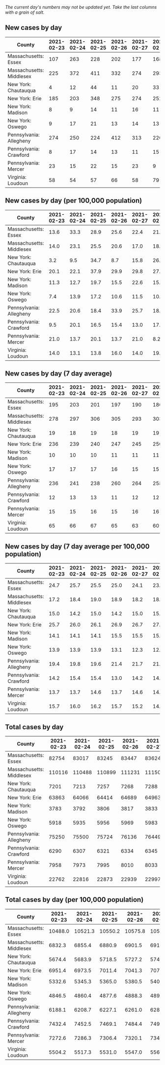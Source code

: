 _The current day's numbers may not be updated yet. Take the last columns with a grain of salt._
## New cases by day

| County | 2021-02-23 | 2021-02-24 | 2021-02-25 | 2021-02-26 | 2021-02-27 | 2021-02-28 | 2021-03-01 |
| --- | --- | --- | --- | --- | --- | --- | --- |
| Massachusetts: Essex | 107 | 263 | 228 | 202 | 177 | 168 |  |
| Massachusetts: Middlesex | 225 | 372 | 411 | 332 | 274 | 293 |  |
| New York: Chautauqua | 4 | 12 | 44 | 11 | 20 | 33 |  |
| New York: Erie | 185 | 203 | 348 | 275 | 274 | 252 |  |
| New York: Madison | 8 | 9 | 14 | 11 | 16 | 11 |  |
| New York: Oswego | 9 | 17 | 21 | 13 | 14 | 13 |  |
| Pennsylvania: Allegheny | 274 | 250 | 224 | 412 | 313 | 220 |  |
| Pennsylvania: Crawford | 8 | 17 | 14 | 13 | 11 | 15 |  |
| Pennsylvania: Mercer | 23 | 15 | 22 | 15 | 23 | 9 |  |
| Virginia: Loudoun | 58 | 54 | 57 | 66 | 58 | 79 |  |

## New cases by day (per 100,000 population)

| County | 2021-02-23 | 2021-02-24 | 2021-02-25 | 2021-02-26 | 2021-02-27 | 2021-02-28 | 2021-03-01 |
| --- | --- | --- | --- | --- | --- | --- | --- |
| Massachusetts: Essex | 13.6 | 33.3 | 28.9 | 25.6 | 22.4 | 21.3 |  |
| Massachusetts: Middlesex | 14.0 | 23.1 | 25.5 | 20.6 | 17.0 | 18.2 |  |
| New York: Chautauqua | 3.2 | 9.5 | 34.7 | 8.7 | 15.8 | 26.0 |  |
| New York: Erie | 20.1 | 22.1 | 37.9 | 29.9 | 29.8 | 27.4 |  |
| New York: Madison | 11.3 | 12.7 | 19.7 | 15.5 | 22.6 | 15.5 |  |
| New York: Oswego | 7.4 | 13.9 | 17.2 | 10.6 | 11.5 | 10.6 |  |
| Pennsylvania: Allegheny | 22.5 | 20.6 | 18.4 | 33.9 | 25.7 | 18.1 |  |
| Pennsylvania: Crawford | 9.5 | 20.1 | 16.5 | 15.4 | 13.0 | 17.7 |  |
| Pennsylvania: Mercer | 21.0 | 13.7 | 20.1 | 13.7 | 21.0 | 8.2 |  |
| Virginia: Loudoun | 14.0 | 13.1 | 13.8 | 16.0 | 14.0 | 19.1 |  |

## New cases by day (7 day average)

| County | 2021-02-23 | 2021-02-24 | 2021-02-25 | 2021-02-26 | 2021-02-27 | 2021-02-28 | 2021-03-01 |
| --- | --- | --- | --- | --- | --- | --- | --- |
| Massachusetts: Essex | 195 | 203 | 201 | 197 | 190 | 186 |  |
| Massachusetts: Middlesex | 278 | 297 | 306 | 305 | 293 | 303 |  |
| New York: Chautauqua | 19 | 18 | 19 | 18 | 19 | 19 |  |
| New York: Erie | 236 | 239 | 240 | 247 | 245 | 250 |  |
| New York: Madison | 10 | 10 | 10 | 11 | 11 | 11 |  |
| New York: Oswego | 17 | 17 | 17 | 16 | 15 | 15 |  |
| Pennsylvania: Allegheny | 236 | 241 | 238 | 260 | 264 | 258 |  |
| Pennsylvania: Crawford | 12 | 13 | 13 | 11 | 12 | 12 |  |
| Pennsylvania: Mercer | 15 | 15 | 16 | 15 | 16 | 16 |  |
| Virginia: Loudoun | 65 | 66 | 67 | 65 | 63 | 60 |  |

## New cases by day (7 day average per 100,000 population)

| County | 2021-02-23 | 2021-02-24 | 2021-02-25 | 2021-02-26 | 2021-02-27 | 2021-02-28 | 2021-03-01 |
| --- | --- | --- | --- | --- | --- | --- | --- |
| Massachusetts: Essex | 24.7 | 25.7 | 25.5 | 25.0 | 24.1 | 23.6 |  |
| Massachusetts: Middlesex | 17.2 | 18.4 | 19.0 | 18.9 | 18.2 | 18.8 |  |
| New York: Chautauqua | 15.0 | 14.2 | 15.0 | 14.2 | 15.0 | 15.0 |  |
| New York: Erie | 25.7 | 26.0 | 26.1 | 26.9 | 26.7 | 27.2 |  |
| New York: Madison | 14.1 | 14.1 | 14.1 | 15.5 | 15.5 | 15.5 |  |
| New York: Oswego | 13.9 | 13.9 | 13.9 | 13.1 | 12.3 | 12.3 |  |
| Pennsylvania: Allegheny | 19.4 | 19.8 | 19.6 | 21.4 | 21.7 | 21.2 |  |
| Pennsylvania: Crawford | 14.2 | 15.4 | 15.4 | 13.0 | 14.2 | 14.2 |  |
| Pennsylvania: Mercer | 13.7 | 13.7 | 14.6 | 13.7 | 14.6 | 14.6 |  |
| Virginia: Loudoun | 15.7 | 16.0 | 16.2 | 15.7 | 15.2 | 14.5 |  |

## Total cases by day

| County | 2021-02-23 | 2021-02-24 | 2021-02-25 | 2021-02-26 | 2021-02-27 | 2021-02-28 | 2021-03-01 |
| --- | --- | --- | --- | --- | --- | --- | --- |
| Massachusetts: Essex | 82754 | 83017 | 83245 | 83447 | 83624 | 83792 |  |
| Massachusetts: Middlesex | 110116 | 110488 | 110899 | 111231 | 111505 | 111798 |  |
| New York: Chautauqua | 7201 | 7213 | 7257 | 7268 | 7288 | 7321 |  |
| New York: Erie | 63863 | 64066 | 64414 | 64689 | 64963 | 65215 |  |
| New York: Madison | 3783 | 3792 | 3806 | 3817 | 3833 | 3844 |  |
| New York: Oswego | 5918 | 5935 | 5956 | 5969 | 5983 | 5996 |  |
| Pennsylvania: Allegheny | 75250 | 75500 | 75724 | 76136 | 76449 | 76669 |  |
| Pennsylvania: Crawford | 6290 | 6307 | 6321 | 6334 | 6345 | 6360 |  |
| Pennsylvania: Mercer | 7958 | 7973 | 7995 | 8010 | 8033 | 8042 |  |
| Virginia: Loudoun | 22762 | 22816 | 22873 | 22939 | 22997 | 23076 |  |

## Total cases by day (per 100,000 population)

| County | 2021-02-23 | 2021-02-24 | 2021-02-25 | 2021-02-26 | 2021-02-27 | 2021-02-28 | 2021-03-01 |
| --- | --- | --- | --- | --- | --- | --- | --- |
| Massachusetts: Essex | 10488.0 | 10521.3 | 10550.2 | 10575.8 | 10598.3 | 10619.6 |  |
| Massachusetts: Middlesex | 6832.3 | 6855.4 | 6880.9 | 6901.5 | 6918.5 | 6936.7 |  |
| New York: Chautauqua | 5674.4 | 5683.9 | 5718.5 | 5727.2 | 5743.0 | 5769.0 |  |
| New York: Erie | 6951.4 | 6973.5 | 7011.4 | 7041.3 | 7071.2 | 7098.6 |  |
| New York: Madison | 5332.6 | 5345.3 | 5365.0 | 5380.5 | 5403.1 | 5418.6 |  |
| New York: Oswego | 4846.5 | 4860.4 | 4877.6 | 4888.3 | 4899.7 | 4910.4 |  |
| Pennsylvania: Allegheny | 6188.1 | 6208.7 | 6227.1 | 6261.0 | 6286.7 | 6304.8 |  |
| Pennsylvania: Crawford | 7432.4 | 7452.5 | 7469.1 | 7484.4 | 7497.4 | 7515.2 |  |
| Pennsylvania: Mercer | 7272.6 | 7286.3 | 7306.4 | 7320.1 | 7341.2 | 7349.4 |  |
| Virginia: Loudoun | 5504.2 | 5517.3 | 5531.0 | 5547.0 | 5561.0 | 5580.1 |  |

